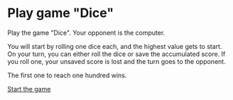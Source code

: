 Play game "Dice"
============

Play the game "Dice". Your opponent is the computer.

You will start by rolling one dice each, and the highest value gets to start. On your turn, you can either roll the dice or save the accumulated score. If you roll one, your unsaved score is lost and the turn goes to the opponent.

The first one to reach one hundred wins.

[Start the game](dice1/init)
